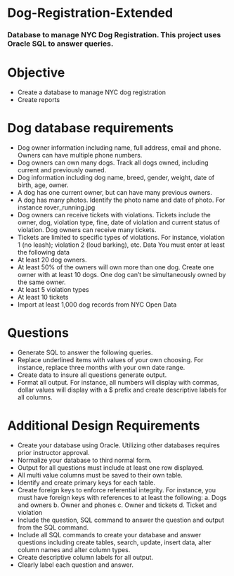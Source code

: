 # Dog-Registration-Extended #
### Database to manage NYC  Dog Registration. This project uses Oracle SQL to answer queries. ###

# Objective #
- Create a database to manage NYC dog registration
- Create reports

# Dog database requirements #
- Dog owner information including name, full address, email and phone. Owners can have multiple phone numbers.
- Dog owners can own many dogs. Track all dogs owned, including current and previously owned.
- Dog information including dog name, breed, gender, weight, date of birth, age, owner.
- A dog has one current owner, but can have many previous owners.
- A dog has many photos. Identify the photo name and date of photo. For instance rover_running.jpg
- Dog owners can receive tickets with violations. Tickets include the owner, dog, violation type, fine, date of violation and current status of violation. Dog owners can receive many tickets.
- Tickets are limited to specific types of violations. For instance, violation 1 (no leash); violation 2 (loud barking), etc.
Data
You must enter at least the following data
- At least 20 dog owners.
- At least 50% of the owners will own more than one dog. Create one owner with at least 10 dogs. One dog can’t be simultaneously owned by the same owner.
- At least 5 violation types
- At least 10 tickets
- Import at least 1,000 dog records from NYC Open Data

# Questions #
- Generate SQL to answer the following queries.
- Replace underlined items with values of your own choosing. For instance, replace three months with your own date range.
- Create data to insure all questions generate output.
- Format all output. For instance, all numbers will display with commas, dollar values will display with a $ prefix and create descriptive labels for all columns.

# Additional Design Requirements #

- Create your database using Oracle. Utilizing other databases requires prior instructor approval.
- Normalize your database to third normal form.
- Output for all questions must include at least one row displayed.
- All multi value columns must be saved to their own table.
- Identify and create primary keys for each table.
- Create foreign keys to enforce referential integrity. For instance, you must have foreign keys with references to at least the following:
a. Dogs and owners
b. Owner and phones
c. Owner and tickets
d. Ticket and violation
- Include the question, SQL command to answer the question and output from the SQL command.
- Include all SQL commands to create your database and answer questions including create tables, search, update, insert data, alter column names and alter column types.
- Create descriptive column labels for all output.
- Clearly label each question and answer.
